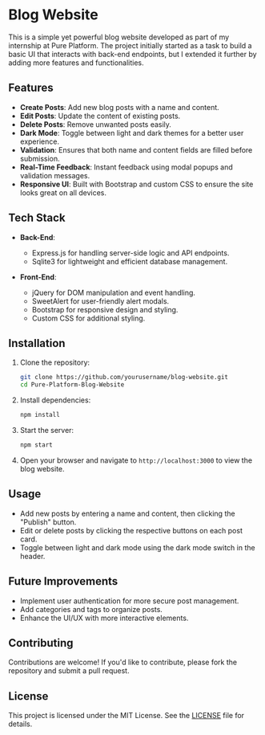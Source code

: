 # Blog Website

This is a simple yet powerful blog website developed as part of my internship at Pure Platform. The project initially started as a task to build a basic UI that interacts with back-end endpoints, but I extended it further by adding more features and functionalities.

## Features

- **Create Posts**: Add new blog posts with a name and content.
- **Edit Posts**: Update the content of existing posts.
- **Delete Posts**: Remove unwanted posts easily.
- **Dark Mode**: Toggle between light and dark themes for a better user experience.
- **Validation**: Ensures that both name and content fields are filled before submission.
- **Real-Time Feedback**: Instant feedback using modal popups and validation messages.
- **Responsive UI**: Built with Bootstrap and custom CSS to ensure the site looks great on all devices.

## Tech Stack

- **Back-End**: 
  - Express.js for handling server-side logic and API endpoints.
  - Sqlite3 for lightweight and efficient database management.
  
- **Front-End**:
  - jQuery for DOM manipulation and event handling.
  - SweetAlert for user-friendly alert modals.
  - Bootstrap for responsive design and styling.
  - Custom CSS for additional styling.

## Installation

1. Clone the repository:
    ```bash
    git clone https://github.com/yourusername/blog-website.git
    cd Pure-Platform-Blog-Website
    ```

2. Install dependencies:
    ```bash
    npm install
    ```

3. Start the server:
    ```bash
    npm start
    ```

4. Open your browser and navigate to `http://localhost:3000` to view the blog website.

## Usage

- Add new posts by entering a name and content, then clicking the "Publish" button.
- Edit or delete posts by clicking the respective buttons on each post card.
- Toggle between light and dark mode using the dark mode switch in the header.

## Future Improvements

- Implement user authentication for more secure post management.
- Add categories and tags to organize posts.
- Enhance the UI/UX with more interactive elements.

## Contributing

Contributions are welcome! If you'd like to contribute, please fork the repository and submit a pull request.

## License

This project is licensed under the MIT License. See the [LICENSE](LICENSE) file for details.
